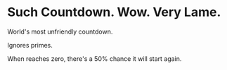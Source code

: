 Such Countdown. Wow. Very Lame.
===============================

World's most unfriendly countdown.

Ignores primes.

When reaches zero, there's a 50% chance it will start again.
